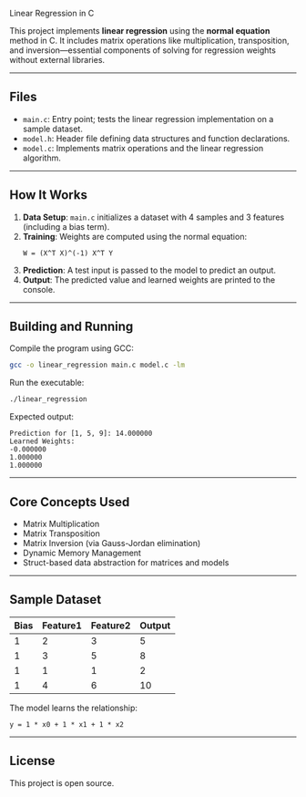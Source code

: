 Linear Regression in C

This project implements **linear regression** using the **normal equation** method in C. It includes matrix operations like multiplication, transposition, and inversion—essential components of solving for regression weights without external libraries.

---

## Files

- `main.c`: Entry point; tests the linear regression implementation on a sample dataset.
- `model.h`: Header file defining data structures and function declarations.
- `model.c`: Implements matrix operations and the linear regression algorithm.

---

## How It Works

1. **Data Setup**: `main.c` initializes a dataset with 4 samples and 3 features (including a bias term).
2. **Training**: Weights are computed using the normal equation:
   ```
   W = (X^T X)^(-1) X^T Y
   ```
3. **Prediction**: A test input is passed to the model to predict an output.
4. **Output**: The predicted value and learned weights are printed to the console.

---

## Building and Running

Compile the program using GCC:

```bash
gcc -o linear_regression main.c model.c -lm
```

Run the executable:

```bash
./linear_regression
```

Expected output:

```
Prediction for [1, 5, 9]: 14.000000
Learned Weights:
-0.000000 
1.000000 
1.000000 
```

---

## Core Concepts Used

- Matrix Multiplication
- Matrix Transposition
- Matrix Inversion (via Gauss-Jordan elimination)
- Dynamic Memory Management
- Struct-based data abstraction for matrices and models

---

## Sample Dataset

| Bias | Feature1 | Feature2 | Output |
|------|----------|----------|--------|
| 1    | 2        | 3        | 5      |
| 1    | 3        | 5        | 8      |
| 1    | 1        | 1        | 2      |
| 1    | 4        | 6        | 10     |

The model learns the relationship:
```
y = 1 * x0 + 1 * x1 + 1 * x2
```

---

## License

This project is open source.
